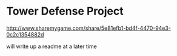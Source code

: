 # Tower Defense Project

http://www.sharemygame.com/share/5e81efb1-bd4f-4470-94e3-0c2c1354882d

will write up a readme at a later time
